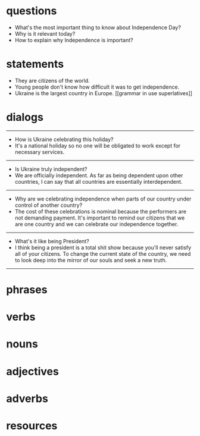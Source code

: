 # questions

- What's the most important thing to know about Independence Day?
- Why is it relevant today?
- How to explain why Independence is important?
# statements
- They are citizens of the world.
- Young people don't know how difficult it was to get independence.
- Ukraine is the largest country in Europe. [[grammar in use superlatives]]
# dialogs
---
- How is Ukraine celebrating this holiday?
- It's a national holiday so no one will be obligated to work except for necessary services.
---

- Is Ukraine truly independent?
- We are officially independent. As far as being dependent upon other countries, I can say that all countries are essentially interdependent.

---
- Why are we celebrating independence when parts of our country under control of another country?
- The cost of these celebrations is nominal because the performers are not demanding payment. It's important to remind our citizens that we are one country and we can celebrate our independence together.

---
- What's it like being President?
- I think being a president is a total shit show because you'll never satisfy all of your citizens. To change the current state of the country, we need to look deep into the mirror of our souls and seek a new truth.

---

# phrases

# verbs

# nouns

# adjectives

# adverbs

# resources
